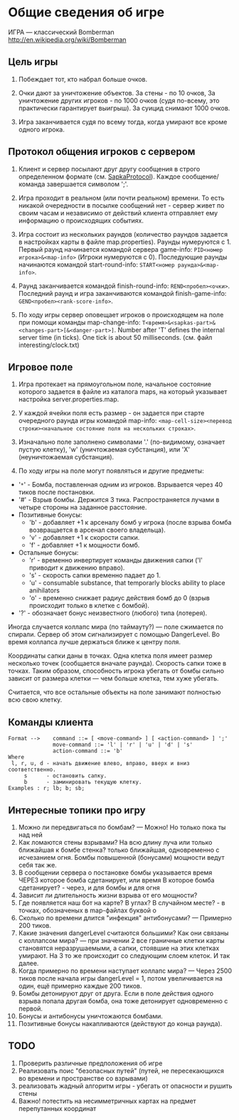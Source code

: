 # Общие сведения об игре #

ИГРА — классический Bomberman http://en.wikipedia.org/wiki/Bomberman
## Цель игры ##
1. Побеждает тот, кто набрал больше очков.

2. Очки дают за уничтожение объектов. За стены - по 10 очков, За уничтожение других игроков - по 1000 очков (судя по-всему, это практически гарантирует выигрыш). За суицид снимают 1000 очков.

3. Игра заканчивается судя по всему тогда, когда умирают все кроме одного игрока.


## Протокол общения игроков с сервером ##
1. Клиент и сервер посылают друг другу сообщения в строго определенном формате (см. [SapkaProtocol](SapkaProtocol.md)). Каждое сообщение/команда завершается символом ';'.

2. Игра проходит в реальном (или почти реальном) времени. То есть никакой очередности в посылке сообщений нет - сервер живет по своим часам и независимо от действий клиента отправляет ему информацию о происходящих событиях.

3. Игра состоит из нескольких раундов (количество раундов задается в настройках карты в файле map.properties). Раунды нумеруются с 1. Первый раунд начинается командой сервера game-info: `PID<номер игрока>&<map-info>` (Игроки нумеруются с 0). Последующие раунды начинаются командой start-round-info: `START<номер раунда>&<map-info>`.

4. Раунд заканчивается командой finish-round-info: `REND<пробел><очки>`. Последний раунд и игра заканчиваются командой finish-game-info: `GEND<пробел><rank-score-info>`.

5. По ходу игры сервер оповещает игроков о происходящем на поле при помощи команды map-change-info: `T<время>&<sapkas-part>&<changes-part>[&<danger-part>]`. Number after 'T' defines the internal server time (in ticks). One tick is about 50 milliseconds. (см. файл interesting/clock.txt)


## Игровое поле ##
1. Игра протекает на прямоугольном поле, начальное состояние которого задается в файле из каталога maps, на который указывает настройка server.properties.map.

2. У каждой ячейки поля есть размер - он задается при старте очередного раунда игры командой map-info: `<map-cell-size><перевод строки><начальное состояние поля на нескольких строках>`.

3. Изначально поле заполнено символами '.' (по-видимому, означает пустую клетку), 'w' (уничтожаемая субстанция), или 'X' (неуничтожаемая субстанция).

4. По ходу игры на поле могут появляться и другие предметы:
  * '`*`' - Бомба, поставленная одним из игроков. Взрывается через 40 тиков после постановки.
  * '#' - Взрыв бомбы. Держится 3 тика. Распространяется лучами в четыре стороны на заданное расстояние.
  * Позитивные бонусы:
    * 'b' - добавляет +1 к арсеналу бомб у игрока (после взрыва бомба возвращается в арсенал своего владельца).
    * 'v' - добавляет +1 к скорости сапки.
    * 'f' - добавляет +1 к мощности бомб.
  * Остальные бонусы:
    * 'r' - временно инвертирует команды движения сапки ('l' приводит к движению вправо).
    * 's' - скорость сапки временно падает до 1.
    * 'u' - consumable substance, that temporarly blocks ability to place anihilators
    * 'o' - временно снижает радиус действия бомб до 0 (взрыв происходит только в клетке с бомбой).
  * '?' - обозначает бонус неизвестного (любого) типа (лотерея).

Иногда случается коллапс мира (по таймауту?) — поле сжимается по спирали. Сервер об этом сигнализирует с помощью DangerLevel. Во время коллапса лучше держаться ближе к центру поля.

Координаты сапки даны в точках. Одна клетка поля имеет размер несколько точек (сообщается вначале раунда). Скорость сапки тоже в точках. Таким образом, способность игрока убегать от бомбы сильно зависит от размера клетки — чем больше клетка, тем хуже убегать.

Считается, что все остальные объекты на поле занимают полностью всю свою клетку.

## Команды клиента ##
```
Format -->    command ::= [ <move-command> ] [ <action-command> ] ';'
              move-command ::= 'l' | 'r' | 'u' | 'd' | 's'
              action-command ::= 'b'
Where
 l, r, u, d - начать движение влево, вправо, вверх и вниз соответственно.
     s      - остановить сапку.
     b      - заминировать текущую клетку.
Examples : r; lb; b; sb;
```

## Интересные топики про игру ##
  1. Можно ли передвигаться по бомбам? — Можно! Но только пока ты над ней
  1. Как ломаются стены взрывами? На всю длину луча или только ближайшая к бомбе стенка? только ближайшая, одновременно с исчезанием огня. Бомбы повышенной (бонусами) мощности ведут себя так же.
  1. В сообщении сервера о постановке бомбы указывается время ЧЕРЕЗ которое бомба сдетанирует, или время В которое бомба сдетанирует? - через, и для бомбы и для огня
  1. Зависит ли длительность жизни взрыва от его мощности?
  1. Где появляется наш бот на карте? В углах? В случайном месте? - в точках, обозначеных в map-файлах буквой o
  1. Сколько по времени длится "инфекция" антибонусами? — Примерно 200 тиков.
  1. Какие значения dangerLevel считаются большими? Как они связаны с коллапсом мира? — при значении 2 все граничные клетки карты становятся неразрушаемыми, а сапки, стоявшие на этих клетках умирают. На 3 то же происходит со следующим слоем клеток. И так далее.
  1. Когда примерно по времени наступает коллапс мира? — Через 2500 тиков после начала игры dangerLevel = 1, потом увеличивается на один, ещё примерно каждые 200 тиков.
  1. Бомбы детонируют друг от друга. Если в поле действия одного взрыва попала другая бомба, она тоже детонирует одновременно с первой.
  1. Бонусы и антибонусы уничтожаются бомбами.
  1. Позитивные бонусы накапливаются (действуют до конца раунда).
## TODO ##
  1. Проверить различные предположения об игре
  1. Реализовать поис "безопасных путей" (путей, не пересекающихся во времени и пространстве со взрывами)
  1. реализовать жадный алгоритм игры - убегать от опасности и рушить стены
  1. Важно! потестить на несимметричных картах на предмет перепутанных координат